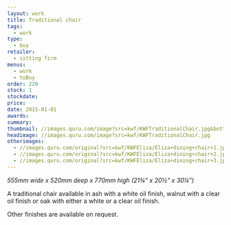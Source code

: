 ```yaml
---
layout: work
title: Traditional chair
tags:
  - work
type:
  - buy
retailer:
  - sitting firm
menus:
  - work
  - toBuy
order: 220
stock: 1
stockdate:
price:
date: 2015-01-01
awards:
summary:
thumbnail: //images.quru.com/image?src=kwf/KWFTraditionalChair.jpg&bottom=0.80625&top=0.14063&width=170
headimage: //images.quru.com/image?src=kwf/KWFTraditionalChair.jpg
otherimages:
  - //images.quru.com/original?src=kwf/KWFEliza/Eliza+dining+chair+1.jpg&icc=srgb&strip=0
  - //images.quru.com/original?src=kwf/KWFEliza/Eliza+dining+chair+2.jpg&icc=srgb&strip=0
  - //images.quru.com/original?src=kwf/KWFEliza/Eliza+dining+chair+3.jpg&icc=srgb&strip=0
---
```

_555mm wide x 520mm deep x 770mm high (21&frac34;” x 20&frac12;” x 30&frac14;”)_

A traditional chair available in ash with a white oil finish, walnut with a clear oil finish or oak with either a white or a clear oil finish.

Other finishes are available on request.
